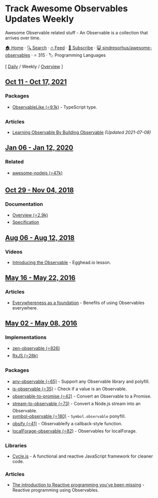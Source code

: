# Track Awesome Observables Updates Weekly

Awesome Observable related stuff - An Observable is a collection that arrives over time.

[🏠 Home](/README.md) · [🔍 Search](https://www.trackawesomelist.com/search/) · [🔥 Feed](https://www.trackawesomelist.com/sindresorhus/awesome-observables/week/rss.xml) · [📮 Subscribe](https://trackawesomelist.us17.list-manage.com/subscribe?u=d2f0117aa829c83a63ec63c2f&id=36a103854c) · [😺 sindresorhus/awesome-observables](https://github.com/sindresorhus/awesome-observables) · ⭐ 315 · 🏷️ Programming Languages

[ [Daily](/content/sindresorhus/awesome-observables/README.md) / Weekly / [Overview](/content/sindresorhus/awesome-observables/readme/README.md) ]

## [Oct 11 - Oct 17, 2021](/content/2021/41/README.md)

### Packages

*   [ObservableLike (⭐9.1k)](https://github.com/sindresorhus/type-fest/blob/main/source/observable-like.d.ts) - TypeScript type.

### Articles

*   [Learning Observable By Building Observable](https://benlesh.com/posts/learning-observable-by-building-observable/) *(Updated 2021-07-08)*

## [Jan 06 - Jan 12, 2020](/content/2020/1/README.md)

### Related

*   [awesome-nodejs (⭐47k)](https://github.com/sindresorhus/awesome-nodejs)

## [Oct 29 - Nov 04, 2018](/content/2018/44/README.md)

### Documentation

*   [Overview (⭐2.9k)](https://github.com/tc39/proposal-observable)
*   [Specification](https://tc39.github.io/proposal-observable/)

## [Aug 06 - Aug 12, 2018](/content/2018/32/README.md)

### Videos

*   [Introducing the Observable](https://egghead.io/lessons/javascript-introducing-the-observable) - Egghead.io lesson.

## [May 16 - May 22, 2016](/content/2016/20/README.md)

### Articles

*   [Everywhereness as a foundation](http://staltz.com/everywhereness-as-a-foundation.html) - Benefits of using Observables everywhere.

## [May 02 - May 08, 2016](/content/2016/18/README.md)

### Implementations

*   [zen-observable (⭐826)](https://github.com/zenparsing/zen-observable)
*   [RxJS (⭐28k)](https://github.com/ReactiveX/RxJS)

### Packages

*   [any-observable (⭐65)](https://github.com/sindresorhus/any-observable) - Support any Observable library and polyfill.
*   [is-observable (⭐35)](https://github.com/sindresorhus/is-observable) - Check if a value is an Observable.
*   [observable-to-promise (⭐42)](https://github.com/sindresorhus/observable-to-promise) - Convert an Observable to a Promise.
*   [stream-to-observable (⭐73)](https://github.com/jamestalmage/stream-to-observable) - Convert a Node.js stream into an Observable.
*   [symbol-observable (⭐180)](https://github.com/blesh/symbol-observable) - `Symbol.observable` ponyfill.
*   [obsify (⭐41)](https://github.com/samverschueren/obsify) - Observableify a callback-style function.
*   [localForage-observable (⭐82)](https://github.com/thgreasi/localForage-observable) - Observables for localForage.

### Libraries

*   [Cycle.js](http://cycle.js.org) - A functional and reactive JavaScript framework for cleaner code.

### Articles

*   [The introduction to Reactive programming you've been missing](https://gist.github.com/staltz/868e7e9bc2a7b8c1f754) - Reactive programming using Observables.